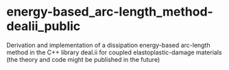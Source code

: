 # energy-based_arc-length_method-dealii_public
Derivation and implementation of a dissipation energy-based arc-length method in the C++ library deal.ii for coupled elastoplastic-damage materials (the theory and code might be published in the future)
